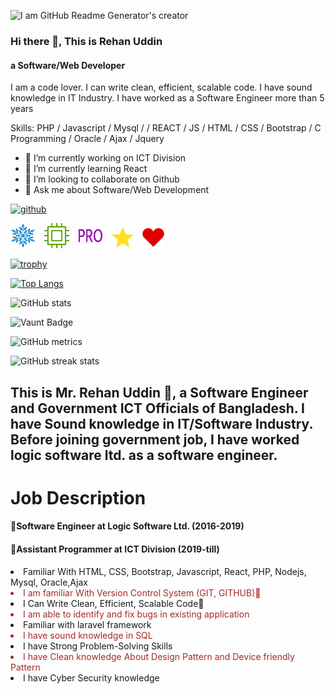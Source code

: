  
![I am GitHub Readme Generator's creator](https://file-chittagong.portal.gov.bd/uploads/5c36ad4a-7a54-44d6-bc67-37e132cfbe46//642/28c/426/64228c426caf0228279584.jpg)

 
### Hi there 👋, This is Rehan Uddin
#### a Software/Web Developer


I am a code lover. I can write clean, efficient, scalable code. I have sound knowledge in IT Industry. I have worked as a Software Engineer more than 5 years

Skills: PHP / Javascript / Mysql /  / REACT / JS / HTML / CSS / Bootstrap / C Programming / Oracle / Ajax / Jquery

- 🔭 I’m currently working on ICT Division 
- 🌱 I’m currently learning React 
- 👯 I’m looking to collaborate on Github 
- 💬 Ask me about Software/Web Development 


[<img src='https://cdn.jsdelivr.net/npm/simple-icons@3.0.1/icons/github.svg' alt='github' height='40'>](https://github.com/rehanuddin1991)  

<a href='https://archiveprogram.github.com/'><img src='https://raw.githubusercontent.com/acervenky/animated-github-badges/master/assets/acbadge.gif' width='40' height='40'></a> <a href='https://docs.github.com/en/developers'><img src='https://raw.githubusercontent.com/acervenky/animated-github-badges/master/assets/devbadge.gif' width='40' height='40'></a> <a href='https://github.com/pricing'><img src='https://raw.githubusercontent.com/acervenky/animated-github-badges/master/assets/pro.gif' width='40' height='40'></a> <a href='https://stars.github.com/'><img src='https://raw.githubusercontent.com/acervenky/animated-github-badges/master/assets/starbadge.gif' width='35' height='35'></a> <a href='https://docs.github.com/en/github/supporting-the-open-source-community-with-github-sponsors'><img src='https://raw.githubusercontent.com/acervenky/animated-github-badges/master/assets/sponsorbadge.gif' width='35' height='35'></a> 

[![trophy](https://github-profile-trophy.vercel.app/?username=rehanuddin1991)](https://github.com/ryo-ma/github-profile-trophy)

[![Top Langs](https://github-readme-stats.vercel.app/api/top-langs/?username=rehanuddin1991)](https://github.com/anuraghazra/github-readme-stats)

![GitHub stats](https://github-readme-stats.vercel.app/api?username=rehanuddin1991&show_icons=true)  

![Vaunt Badge](https://api.vaunt.dev/v1/github/entities/rehanuddin1991/contributions?format=svg&private=false)  

![GitHub metrics](https://metrics.lecoq.io/rehanuddin1991)  

![GitHub streak stats](https://streak-stats.demolab.com/?user=rehanuddin1991)  



<h2> This is Mr. Rehan Uddin
🥰, a Software Engineer and Government ICT Officials of Bangladesh. I have Sound knowledge in IT/Software Industry. Before joining government job, I have worked logic software ltd. as a software engineer. <h2>  
<h1>Job Description</h1>
            <h4>
🥰Software Engineer at Logic Software Ltd. (2016-2019)</h4>
            <h4> 
🥰Assistant Programmer at ICT Division (2019-till)</h4>

<li>Familiar With HTML, CSS, Bootstrap, Javascript, React, PHP, Nodejs, Mysql, Oracle,Ajax</li>
                <li style="color:brown;">I am familiar With Version Control System (GIT, GITHUB)🤍</li>
                <li>I Can Write Clean, Efficient, Scalable Code🤍</li>
                <li style="color:brown;">I am able to identify and fix bugs in existing application</li>
                <li>Familiar with laravel framework</li>
                <li style="color:brown;">I have sound knowledge in SQL</li>
                <li>I have Strong Problem-Solving Skills</li>
                <li style="color:brown;">I have Clean knowledge About Design Pattern and Device friendly Pattern</li>
                <li>I have Cyber Security knowledge</li>
